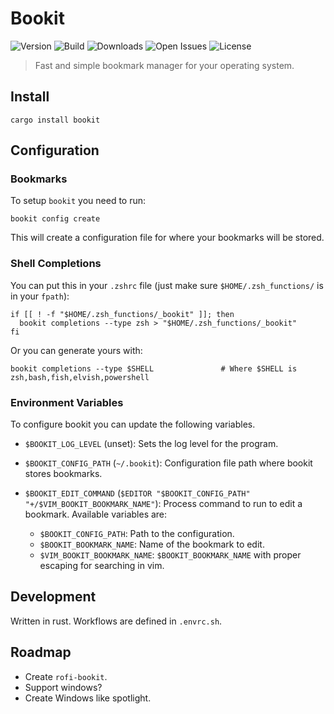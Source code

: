 # Bookit

![Version](https://img.shields.io/crates/v/bookit?style=flat-square)
![Build](https://img.shields.io/travis/Nate-Wilkins/bookit/main?style=flat-square)
![Downloads](https://img.shields.io/crates/d/bookit?color=%230E0&style=flat-square)
![Open Issues](https://img.shields.io/github/issues-raw/Nate-Wilkins/bookit?style=flat-square)
![License](https://img.shields.io/github/license/Nate-Wilkins/bookit?color=%2308F&style=flat-square)

> Fast and simple bookmark manager for your operating system.

## Install

```
cargo install bookit
```

## Configuration

### Bookmarks

To setup `bookit` you need to run:

```
bookit config create
```

This will create a configuration file for where your bookmarks will be stored.

### Shell Completions

You can put this in your `.zshrc` file (just make sure `$HOME/.zsh_functions/` is in your
`fpath`):

```
if [[ ! -f "$HOME/.zsh_functions/_bookit" ]]; then
  bookit completions --type zsh > "$HOME/.zsh_functions/_bookit"
fi
```

Or you can generate yours with:

```
bookit completions --type $SHELL               # Where $SHELL is zsh,bash,fish,elvish,powershell
```

### Environment Variables

To configure bookit you can update the following variables.

- `$BOOKIT_LOG_LEVEL` (unset): Sets the log level for the program.

- `$BOOKIT_CONFIG_PATH` (`~/.bookit`):
  Configuration file path where bookit stores bookmarks.

- `$BOOKIT_EDIT_COMMAND` (`$EDITOR "$BOOKIT_CONFIG_PATH" "+/$VIM_BOOKIT_BOOKMARK_NAME"`):
  Process command to run to edit a bookmark. Available variables are:
  - `$BOOKIT_CONFIG_PATH`: Path to the configuration.
  - `$BOOKIT_BOOKMARK_NAME`: Name of the bookmark to edit.
  - `$VIM_BOOKIT_BOOKMARK_NAME`: `$BOOKIT_BOOKMARK_NAME` with proper escaping for searching in vim.

## Development

Written in rust. Workflows are defined in `.envrc.sh`.

## Roadmap

- Create `rofi-bookit`.
- Support windows?
- Create Windows like spotlight.
